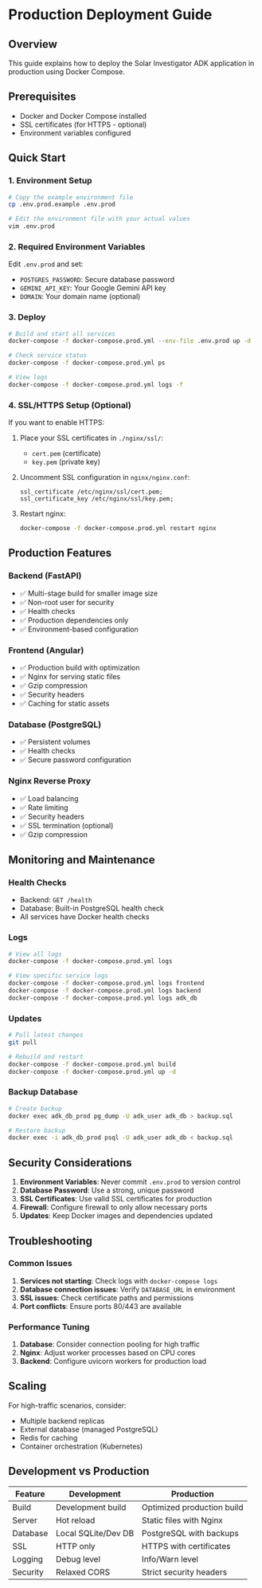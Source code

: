 # Production Deployment Guide

## Overview
This guide explains how to deploy the Solar Investigator ADK application in production using Docker Compose.

## Prerequisites
- Docker and Docker Compose installed
- SSL certificates (for HTTPS - optional)
- Environment variables configured

## Quick Start

### 1. Environment Setup
```bash
# Copy the example environment file
cp .env.prod.example .env.prod

# Edit the environment file with your actual values
vim .env.prod
```

### 2. Required Environment Variables
Edit `.env.prod` and set:
- `POSTGRES_PASSWORD`: Secure database password
- `GEMINI_API_KEY`: Your Google Gemini API key
- `DOMAIN`: Your domain name (optional)

### 3. Deploy
```bash
# Build and start all services
docker-compose -f docker-compose.prod.yml --env-file .env.prod up -d

# Check service status
docker-compose -f docker-compose.prod.yml ps

# View logs
docker-compose -f docker-compose.prod.yml logs -f
```

### 4. SSL/HTTPS Setup (Optional)
If you want to enable HTTPS:

1. Place your SSL certificates in `./nginx/ssl/`:
   - `cert.pem` (certificate)
   - `key.pem` (private key)

2. Uncomment SSL configuration in `nginx/nginx.conf`:
   ```nginx
   ssl_certificate /etc/nginx/ssl/cert.pem;
   ssl_certificate_key /etc/nginx/ssl/key.pem;
   ```

3. Restart nginx:
   ```bash
   docker-compose -f docker-compose.prod.yml restart nginx
   ```

## Production Features

### Backend (FastAPI)
- ✅ Multi-stage build for smaller image size
- ✅ Non-root user for security
- ✅ Health checks
- ✅ Production dependencies only
- ✅ Environment-based configuration

### Frontend (Angular)
- ✅ Production build with optimization
- ✅ Nginx for serving static files
- ✅ Gzip compression
- ✅ Security headers
- ✅ Caching for static assets

### Database (PostgreSQL)
- ✅ Persistent volumes
- ✅ Health checks
- ✅ Secure password configuration

### Nginx Reverse Proxy
- ✅ Load balancing
- ✅ Rate limiting
- ✅ Security headers
- ✅ SSL termination (optional)
- ✅ Gzip compression

## Monitoring and Maintenance

### Health Checks
- Backend: `GET /health`
- Database: Built-in PostgreSQL health check
- All services have Docker health checks

### Logs
```bash
# View all logs
docker-compose -f docker-compose.prod.yml logs

# View specific service logs
docker-compose -f docker-compose.prod.yml logs frontend
docker-compose -f docker-compose.prod.yml logs backend
docker-compose -f docker-compose.prod.yml logs adk_db
```

### Updates
```bash
# Pull latest changes
git pull

# Rebuild and restart
docker-compose -f docker-compose.prod.yml build
docker-compose -f docker-compose.prod.yml up -d
```

### Backup Database
```bash
# Create backup
docker exec adk_db_prod pg_dump -U adk_user adk_db > backup.sql

# Restore backup
docker exec -i adk_db_prod psql -U adk_user adk_db < backup.sql
```

## Security Considerations

1. **Environment Variables**: Never commit `.env.prod` to version control
2. **Database Password**: Use a strong, unique password
3. **SSL Certificates**: Use valid SSL certificates for production
4. **Firewall**: Configure firewall to only allow necessary ports
5. **Updates**: Keep Docker images and dependencies updated

## Troubleshooting

### Common Issues

1. **Services not starting**: Check logs with `docker-compose logs`
2. **Database connection issues**: Verify `DATABASE_URL` in environment
3. **SSL issues**: Check certificate paths and permissions
4. **Port conflicts**: Ensure ports 80/443 are available

### Performance Tuning

1. **Database**: Consider connection pooling for high traffic
2. **Nginx**: Adjust worker processes based on CPU cores
3. **Backend**: Configure uvicorn workers for production load

## Scaling

For high-traffic scenarios, consider:
- Multiple backend replicas
- External database (managed PostgreSQL)
- Redis for caching
- Container orchestration (Kubernetes)

## Development vs Production

| Feature | Development | Production |
|---------|-------------|------------|
| Build | Development build | Optimized production build |
| Server | Hot reload | Static files with Nginx |
| Database | Local SQLite/Dev DB | PostgreSQL with backups |
| SSL | HTTP only | HTTPS with certificates |
| Logging | Debug level | Info/Warn level |
| Security | Relaxed CORS | Strict security headers |
